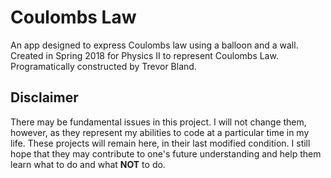 # Coulombs Law
An app designed to express Coulombs law using a balloon and a wall.
Created in Spring 2018 for Physics II to represent Coulombs Law. Programatically constructed by Trevor Bland.

## Disclaimer
There may be fundamental issues in this project. I will not change them, however, as they represent my abilities to code at a particular time in my life. These projects will remain here, in their last modified condition. I still hope that they may contribute to one's future understanding and help them learn what to do and what **NOT** to do.
